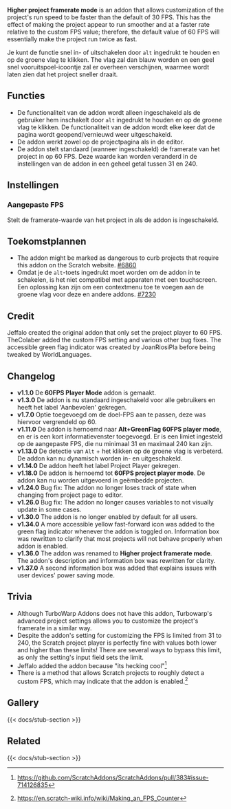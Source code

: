 ---
---

**Higher project framerate mode** is an addon that allows customization of the project's run speed to be faster than the default of 30 FPS. This has the effect of making the project appear to run smoother and at a faster rate relative to the custom FPS value; therefore, the default value of 60 FPS will essentially make the project run twice as fast.

Je kunt de functie snel in- of uitschakelen door `alt` ingedrukt te houden en op de groene vlag te klikken. The vlag zal dan blauw worden en een geel snel vooruitspoel-icoontje zal er overheen verschijnen, waarmee wordt laten zien dat het project sneller draait.

## Functies

- De functionaliteit van de addon wordt alleen ingeschakeld als de gebruiker hem inschakelt door `alt` ingedrukt te houden en op de groene vlag te klikken. De functionaliteit van de addon wordt elke keer dat de pagina wordt geopend/vernieuwd weer uitgeschakeld.
- De addon werkt zowel op de projectpagina als in de editor.
- De addon stelt standaard (wanneer ingeschakeld) de framerate van het project in op 60 FPS. Deze waarde kan worden veranderd in de instellingen van de addon in een geheel getal tussen 31 en 240.

## Instellingen

### Aangepaste FPS

Stelt de framerate-waarde van het project in als de addon is ingeschakeld.

## Toekomstplannen

- The addon might be marked as dangerous to curb projects that require this addon on the Scratch website. [#6860](https://github.com/ScratchAddons/ScratchAddons/issues/6860)
- Omdat je de `alt`-toets ingedrukt moet worden om de addon in te schakelen, is het niet compatibel met apparaten met een touchscreen. Een oplossing kan zijn om een contextmenu toe te voegen aan de groene vlag voor deze en andere addons. [#7230](https://github.com/ScratchAddons/ScratchAddons/issues/7230)

## Credit

Jeffalo created the original addon that only set the project player to 60 FPS. TheColaber added the custom FPS setting and various other bug fixes. The accessible green flag indicator was created by JoanRiosiPla before being tweaked by WorldLanguages.

## Changelog

- **v1.1.0** De **60FPS Player Mode** addon is gemaakt.
- **v1.3.0** De addon is nu standaard ingeschakeld voor alle gebruikers en heeft het label 'Aanbevolen' gekregen.
- **v1.7.0** Optie toegevoegd om de doel-FPS aan te passen, deze was hiervoor vergrendeld op 60.
- **v1.11.0** De addon is hernoemd naar **Alt+GreenFlag 60FPS player mode**, en er is een kort informatievenster toegevoegd. Er is een limiet ingesteld op de aangepaste FPS, die nu minimaal 31 en maximaal 240 kan zijn.
- **v1.13.0** De detectie van `Alt` + het klikken op de groene vlag is verbeterd. De addon kan nu dynamisch worden in- en uitgeschakeld.
- **v1.14.0** De addon heeft het label Project Player gekregen.
- **v1.18.0** De addon is hernoemd tot **60FPS project player mode**. De addon kan nu worden uitgevoerd in geëmbedde projecten.
- **v1.24.0** Bug fix: The addon no longer loses track of state when changing from project page to editor.
- **v1.26.0** Bug fix: The addon no longer causes variables to not visually update in some cases.
- **v1.30.0** The addon is no longer enabled by default for all users.
- **v1.34.0** A more accessible yellow fast-forward icon was added to the green flag indicator whenever the addon is toggled on. Information box was rewritten to clarify that most projects will not behave properly when addon is enabled.
- **v1.36.0** The addon was renamed to **Higher project framerate mode**. The addon's description and information box was rewritten for clarity.
- **v1.37.0** A second information box was added that explains issues with user devices' power saving mode.

## Trivia

- Although TurboWarp Addons does not have this addon, Turbowarp's advanced project settings allows you to customize the project's framerate in a similar way.
- Despite the addon's setting for customizing the FPS is limited from 31 to 240, the Scratch project player is perfectly fine with values both lower and higher than these limits! There are several ways to bypass this limit, as only the setting's input field sets the limit.
- Jeffalo added the addon because "its hecking cool"[^1]
- There is a method that allows Scratch projects to roughly detect a custom FPS, which may indicate that the addon is enabled.[^2]

## Gallery

{{< docs/stub-section >}}

## Related

{{< docs/stub-section >}}

[^1]: https://github.com/ScratchAddons/ScratchAddons/pull/383#issue-714126835
[^2]: https://en.scratch-wiki.info/wiki/Making_an_FPS_Counter